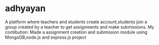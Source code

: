 # adhyayan

A platform where teachers and students create account,students join a group created by a teacher to get assignments and make submissions. My contibution: Made a assignment creation and submission module using MongoDB,node.js and express.js project




